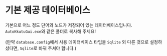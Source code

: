 # 기본 제공 데이터베이스

기본으로 어느 정도 단어와 노드가 저장되어 있는 데이터베이스입니다.
```AutoKkutuGui.exe```와 같은 폴더로 복사해 주세요!

(만약 ```database.config```에서 사용 데이터베이스 타입을 ```Sqlite``` 외 다른 것으로 설정하셨다면, ```Sqlite```로 바꿔 주셔야 합니다.)

